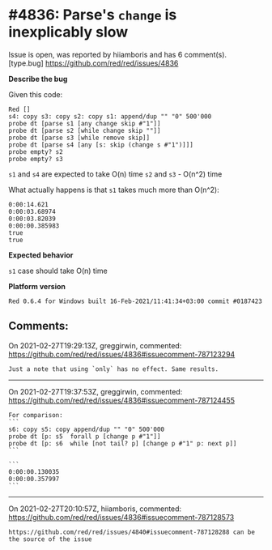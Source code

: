 
#4836: Parse's `change` is inexplicably slow
================================================================================
Issue is open, was reported by hiiamboris and has 6 comment(s).
[type.bug]
<https://github.com/red/red/issues/4836>

**Describe the bug**

Given this code:
```
Red []
s4: copy s3: copy s2: copy s1: append/dup "" "0" 500'000
probe dt [parse s1 [any change skip #"1"]]
probe dt [parse s2 [while change skip ""]]
probe dt [parse s3 [while remove skip]]
probe dt [parse s4 [any [s: skip (change s #"1")]]]
probe empty? s2
probe empty? s3
```
`s1` and `s4` are expected to take O(n) time
`s2` and `s3` - O(n^2) time

What actually happens is that `s1` takes much more than O(n^2):
```
0:00:14.621
0:00:03.68974
0:00:03.82039
0:00:00.385983
true
true
```

**Expected behavior**

`s1` case should take O(n) time

**Platform version**
```
Red 0.6.4 for Windows built 16-Feb-2021/11:41:34+03:00 commit #0187423
```



Comments:
--------------------------------------------------------------------------------

On 2021-02-27T19:29:13Z, greggirwin, commented:
<https://github.com/red/red/issues/4836#issuecomment-787123294>

    Just a note that using `only` has no effect. Same results.

--------------------------------------------------------------------------------

On 2021-02-27T19:37:53Z, greggirwin, commented:
<https://github.com/red/red/issues/4836#issuecomment-787124455>

    For comparison:
    ```
    s6: copy s5: copy append/dup "" "0" 500'000
    probe dt [p: s5  forall p [change p #"1"]]
    probe dt [p: s6  while [not tail? p] [change p #"1" p: next p]]
    ```
    
    ```
    0:00:00.130035
    0:00:00.357997
    ```

--------------------------------------------------------------------------------

On 2021-02-27T20:10:57Z, hiiamboris, commented:
<https://github.com/red/red/issues/4836#issuecomment-787128573>

    https://github.com/red/red/issues/4840#issuecomment-787128288 can be the source of the issue

